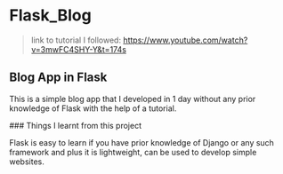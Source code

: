 # Flask_Blog
>link to tutorial I followed: https://www.youtube.com/watch?v=3mwFC4SHY-Y&t=174s
## Blog App in Flask
<p> This is a simple blog app that I developed in 1 day without any prior knowledge of Flask with the help of a tutorial.</p>
### Things I learnt from this project
<p> Flask is easy to learn if you have prior knowledge of Django or any such framework and plus it is lightweight, can be used to develop simple websites.</p>
